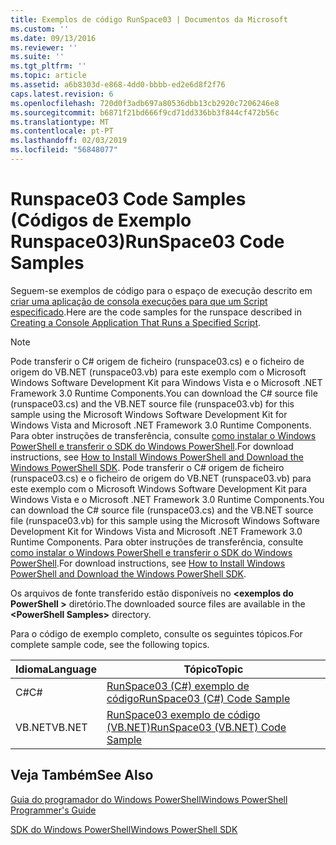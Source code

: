 ```yaml
---
title: Exemplos de código RunSpace03 | Documentos da Microsoft
ms.custom: ''
ms.date: 09/13/2016
ms.reviewer: ''
ms.suite: ''
ms.tgt_pltfrm: ''
ms.topic: article
ms.assetid: a6b8303d-e868-4dd0-bbbb-ed2e6d8f2f76
caps.latest.revision: 6
ms.openlocfilehash: 720d0f3adb697a80536dbb13cb2920c7206246e8
ms.sourcegitcommit: b6871f21bd666f9cd71dd336bb3f844cf472b56c
ms.translationtype: MT
ms.contentlocale: pt-PT
ms.lasthandoff: 02/03/2019
ms.locfileid: "56848077"
---
```

# <a name="runspace03-code-samples"></a><span data-ttu-id="df71d-102">Runspace03 Code Samples (Códigos de Exemplo Runspace03)</span><span class="sxs-lookup"><span data-stu-id="df71d-102">RunSpace03 Code Samples</span></span>

<span data-ttu-id="df71d-103">Seguem-se exemplos de código para o espaço de execução descrito em [criar uma aplicação de consola execuções para que um Script especificado](http://msdn.microsoft.com/en-us/a93e6006-36db-4bcc-b9da-c5bebf4ffd68).</span><span class="sxs-lookup"><span data-stu-id="df71d-103">Here are the code samples for the runspace described in [Creating a Console Application That Runs a Specified Script](http://msdn.microsoft.com/en-us/a93e6006-36db-4bcc-b9da-c5bebf4ffd68).</span></span>

> [!NOTE]
> <span data-ttu-id="df71d-104">Pode transferir o C# origem de ficheiro (runspace03.cs) e o ficheiro de origem do VB.NET (runspace03.vb) para este exemplo com o Microsoft Windows Software Development Kit para Windows Vista e o Microsoft .NET Framework 3.0 Runtime Components.</span><span class="sxs-lookup"><span data-stu-id="df71d-104">You can download the C# source file (runspace03.cs) and the VB.NET source file (runspace03.vb) for this sample using the Microsoft Windows Software Development Kit for Windows Vista and Microsoft .NET Framework 3.0 Runtime Components.</span></span> <span data-ttu-id="df71d-105">Para obter instruções de transferência, consulte [como instalar o Windows PowerShell e transferir o SDK do Windows PowerShell](/powershell/developer/installing-the-windows-powershell-sdk).</span><span class="sxs-lookup"><span data-stu-id="df71d-105">For download instructions, see [How to Install Windows PowerShell and Download the Windows PowerShell SDK](/powershell/developer/installing-the-windows-powershell-sdk).</span></span>
> <span data-ttu-id="df71d-106">Pode transferir o C# origem de ficheiro (runspace03.cs) e o ficheiro de origem do VB.NET (runspace03.vb) para este exemplo com o Microsoft Windows Software Development Kit para Windows Vista e o Microsoft .NET Framework 3.0 Runtime Components.</span><span class="sxs-lookup"><span data-stu-id="df71d-106">You can download the C# source file (runspace03.cs) and the VB.NET source file (runspace03.vb) for this sample using the Microsoft Windows Software Development Kit for Windows Vista and Microsoft .NET Framework 3.0 Runtime Components.</span></span> <span data-ttu-id="df71d-107">Para obter instruções de transferência, consulte [como instalar o Windows PowerShell e transferir o SDK do Windows PowerShell](/powershell/developer/installing-the-windows-powershell-sdk).</span><span class="sxs-lookup"><span data-stu-id="df71d-107">For download instructions, see [How to Install Windows PowerShell and Download the Windows PowerShell SDK](/powershell/developer/installing-the-windows-powershell-sdk).</span></span>
>
> <span data-ttu-id="df71d-108">Os arquivos de fonte transferido estão disponíveis no  **\<exemplos do PowerShell >** diretório.</span><span class="sxs-lookup"><span data-stu-id="df71d-108">The downloaded source files are available in the **\<PowerShell Samples>** directory.</span></span>

<span data-ttu-id="df71d-109">Para o código de exemplo completo, consulte os seguintes tópicos.</span><span class="sxs-lookup"><span data-stu-id="df71d-109">For complete sample code, see the following topics.</span></span>

|<span data-ttu-id="df71d-110">Idioma</span><span class="sxs-lookup"><span data-stu-id="df71d-110">Language</span></span>|<span data-ttu-id="df71d-111">Tópico</span><span class="sxs-lookup"><span data-stu-id="df71d-111">Topic</span></span>|
|--------------|-----------|
|<span data-ttu-id="df71d-112">C#</span><span class="sxs-lookup"><span data-stu-id="df71d-112">C#</span></span>|[<span data-ttu-id="df71d-113">RunSpace03 (C#) exemplo de código</span><span class="sxs-lookup"><span data-stu-id="df71d-113">RunSpace03 (C#) Code Sample</span></span>](./runspace03-csharp-code-sample.md)|
|<span data-ttu-id="df71d-114">VB.NET</span><span class="sxs-lookup"><span data-stu-id="df71d-114">VB.NET</span></span>|[<span data-ttu-id="df71d-115">RunSpace03 exemplo de código (VB.NET)</span><span class="sxs-lookup"><span data-stu-id="df71d-115">RunSpace03 (VB.NET) Code Sample</span></span>](./runspace03-vb-net-code-sample.md)|

## <a name="see-also"></a><span data-ttu-id="df71d-116">Veja Também</span><span class="sxs-lookup"><span data-stu-id="df71d-116">See Also</span></span>

[<span data-ttu-id="df71d-117">Guia do programador do Windows PowerShell</span><span class="sxs-lookup"><span data-stu-id="df71d-117">Windows PowerShell Programmer's Guide</span></span>](./windows-powershell-programmer-s-guide.md)

[<span data-ttu-id="df71d-118">SDK do Windows PowerShell</span><span class="sxs-lookup"><span data-stu-id="df71d-118">Windows PowerShell SDK</span></span>](../windows-powershell-reference.md)